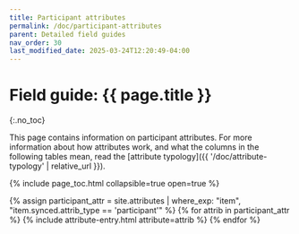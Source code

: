 ```yaml
---
title: Participant attributes
permalink: /doc/participant-attributes
parent: Detailed field guides
nav_order: 30
last_modified_date: 2025-03-24T12:20:49-04:00
---
```


# Field guide: {{ page.title }}
{:.no_toc}

This page contains information on <span class="keyterm">participant attributes</span>.
For more information about how attributes work, and what the columns in the following tables mean, read the [attribute typology]({{ '/doc/attribute-typology' | relative_url }}).

{% include page_toc.html collapsible=true open=true %}

{% assign participant_attr = site.attributes | where_exp: "item", "item.synced.attrib_type == 'participant'" %}
{% for attrib in participant_attr %}
  {% include attribute-entry.html attribute=attrib %}
{% endfor %}
